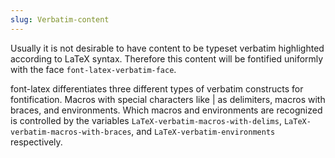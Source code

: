 ```yaml
---
slug: Verbatim-content
---
```


Usually it is not desirable to have content to be typeset verbatim highlighted according to LaTeX syntax. Therefore this content will be fontified uniformly with the face `font-latex-verbatim-face`.

font-latex differentiates three different types of verbatim constructs for fontification. Macros with special characters like | as delimiters, macros with braces, and environments. Which macros and environments are recognized is controlled by the variables `LaTeX-verbatim-macros-with-delims`, `LaTeX-verbatim-macros-with-braces`, and `LaTeX-verbatim-environments` respectively.
